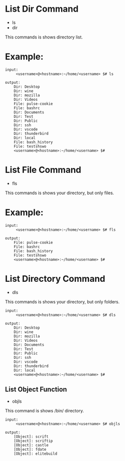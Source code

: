 # List Dir Command 

* ls  
* dir

This commands is shows directory list.

# Example:
```
input:
     <username>@<hostname>:~/home/<username> $# ls

output:
    Dir: Desktop
    Dir: wine
    Dir: mozilla
    Dir: Videos
    File: pulse-cookie
    File: bashrc
    Dir: Documents
    Dir: Test
    Dir: Public
    Dir: ssh
    Dir: vscode
    Dir: thunderbird
    Dir: local
    File: bash_history
    File: testshswo
    <username>@<hostname>:~/home/<username> $#
```

# List File Command

* fls

This commands is shows your directory, but only files.


# Example:
```
input:
     <username>@<hostname>:~/home/<username> $# fls

output:
    File: pulse-cookie
    File: bashrc
    File: bash_history
    File: testshswo
    <username>@<hostname>:~/home/<username> $#
```

# List Directory Command


* dls
 
This commands is shows your directory, but only folders.

```
input:
     <username>@<hostname>:~/home/<username> $# dls

output:
    Dir: Desktop
    Dir: wine
    Dir: mozilla
    Dir: Videos
    Dir: Documents
    Dir: Test
    Dir: Public
    Dir: ssh
    Dir: vscode
    Dir: thunderbird
    Dir: local
    <username>@<hostname>:~/home/<username> $#
```

## List Object Function

* objls

This command is shows /bin/ directory.

```
input:
     <username>@<hostname>:~/home/<username> $# objls

output:
    [Object]: scrift
    [Object]: scriftip
    [Object]: castle
    [Object]: fdate
    [Object]: elitebuild
```
